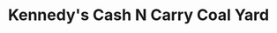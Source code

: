 ---
title: "Kennedy's Cash N Carry Coal Yard"
url: /gorey/kennedys-cash-n-carry-coal-yard/
shop: Eisenwaren
---